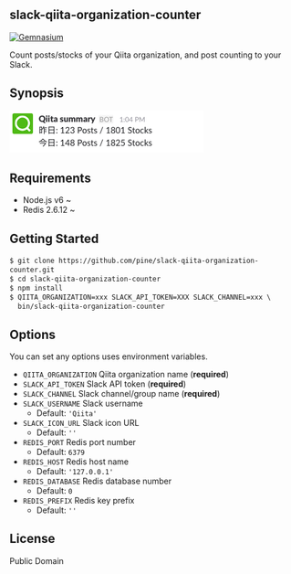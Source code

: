slack-qiita-organization-counter
--------------------------------
[![Gemnasium](https://img.shields.io/gemnasium/pine/slack-qiita-organization-counter.svg?style=flat-square)](https://gemnasium.com/github.com/pine/slack-qiita-organization-counter)

Count posts/stocks of your Qiita organization, and post counting to your Slack.

## Synopsis
![](synopsis.png)

## Requirements

- Node.js v6 ~
- Redis 2.6.12 ~

## Getting Started

```
$ git clone https://github.com/pine/slack-qiita-organization-counter.git
$ cd slack-qiita-organization-counter
$ npm install
$ QIITA_ORGANIZATION=xxx SLACK_API_TOKEN=XXX SLACK_CHANNEL=xxx \
  bin/slack-qiita-organization-counter
```

## Options
You can set any options uses environment variables.

- `QIITA_ORGANIZATION` Qiita organization name (**required**)
- `SLACK_API_TOKEN` Slack API token (**required**)
- `SLACK_CHANNEL` Slack channel/group name (**required**)
- `SLACK_USERNAME` Slack username
  - Default: `'Qiita'`
- `SLACK_ICON_URL` Slack icon URL
  - Default: `''`
- `REDIS_PORT` Redis port number
  - Default: `6379`
- `REDIS_HOST` Redis host name
  - Default: `'127.0.0.1'`
- `REDIS_DATABASE` Redis database number
  - Default: `0`
- `REDIS_PREFIX` Redis key prefix
  - Default: `''`

## License

Public Domain
